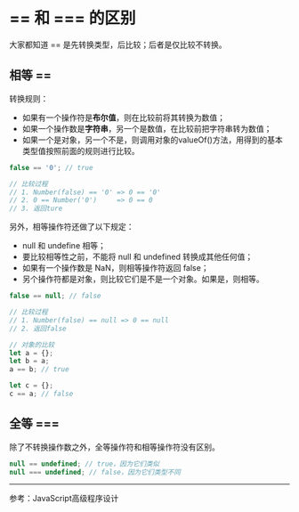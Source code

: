 # == 和 === 的区别

大家都知道 == 是先转换类型，后比较；后者是仅比较不转换。

## 相等 ==

转换规则：

- 如果有一个操作符是**布尔值**，则在比较前将其转换为数值；
- 如果一个操作数是**字符串**，另一个是数值，在比较前把字符串转为数值；
- 如果一个是对象，另一个不是，则调用对象的valueOf()方法，用得到的基本类型值按照前面的规则进行比较。

```js
false == '0'; // true

// 比较过程
// 1. Number(false) == '0' => 0 == '0'
// 2. 0 == Number('0')     => 0 == 0 
// 3. 返回ture
```

另外，相等操作符还做了以下规定：

- null 和 undefine 相等；
- 要比较相等性之前，不能将 null 和 undefined 转换成其他任何值；
- 如果有一个操作数是 NaN，则相等操作符返回 false；
- 另个操作符都是对象，则比较它们是不是一个对象。如果是，则相等。

```js
false == null; // false

// 比较过程
// 1. Number(false) == null => 0 == null
// 2. 返回false
```

```js
// 对象的比较
let a = {};
let b = a;
a == b; // true

let c = {};
c == a; // false
```

## 全等 ===

除了不转换操作数之外，全等操作符和相等操作符没有区别。

```js
null == undefined; // true，因为它们类似
null === undefined; // false，因为它们类型不同
```

---

参考：JavaScript高级程序设计
